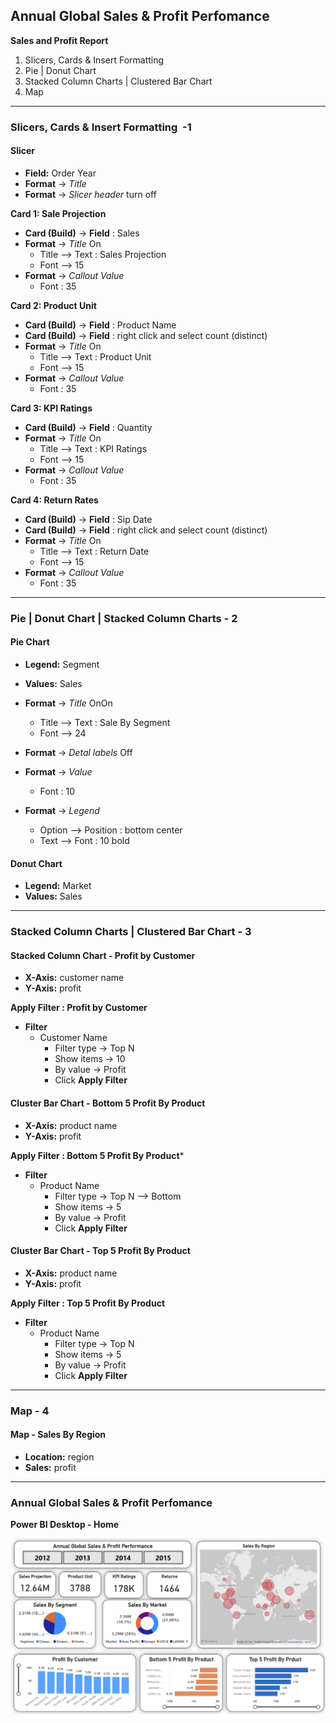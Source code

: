 ## Annual Global Sales & Profit Perfomance

**Sales and Profit Report**
1. Slicers, Cards & Insert Formatting 
2. Pie | Donut Chart 
3. Stacked Column Charts | Clustered Bar Chart
4. Map

---

### **Slicers, Cards & Insert Formatting  -1**

#### **Slicer**
- **Field:** Order Year
- **Format** → *Title* 
- **Format** → *Slicer header*  turn off

**Card 1: Sale Projection**
- **Card (Build)** → **Field** : Sales
- **Format** → *Title* On
	- Title —> Text : Sales Projection
	- Font —> 15
- **Format** → *Callout Value* 
	- Font : 35

**Card 2: Product Unit**
- **Card (Build)** → **Field** : Product Name
- **Card (Build)** → **Field** : right click and select count (distinct)
- **Format** → *Title* On
	- Title —> Text : Product Unit
	- Font —> 15
- **Format** → *Callout Value* 
	- Font : 35

**Card 3: KPI Ratings**
- **Card (Build)** → **Field** : Quantity
- **Format** → *Title* On
	- Title —> Text : KPI Ratings
	- Font —> 15
- **Format** → *Callout Value* 
	- Font : 35

**Card 4: Return Rates**
- **Card (Build)** → **Field** : Sip Date
- **Card (Build)** → **Field** : right click and select count (distinct)
- **Format** → *Title* On
	- Title —> Text : Return Date
	- Font —> 15
- **Format** → *Callout Value* 
	- Font : 35
---

### **Pie | Donut Chart | Stacked Column Charts - 2**

#### **Pie Chart**
- **Legend:**  Segment
- **Values:** Sales

- **Format** → *Title* OnOn
	- Title —> Text : Sale By Segment
	- Font —> 24
- **Format** → *Detal labels*  Off
- **Format** → *Value* 
    - Font : 10
- **Format** → *Legend* 
    - Option —> Position : bottom center
    - Text —> Font : 10 bold

#### **Donut Chart**
- **Legend:**   Market
- **Values:** Sales

---

### **Stacked Column Charts | Clustered Bar Chart - 3**

#### **Stacked Column Chart - Profit by Customer**
- **X-Axis:** customer name
- **Y-Axis:** profit

**Apply Filter : Profit by Customer**
- **Filter** 
  - Customer Name
    - Filter type → Top N
    - Show items →  10
    - By value  → Profit
    - Click **Apply Filter**


#### **Cluster Bar Chart - Bottom 5 Profit By Product**
- **X-Axis:** product name
- **Y-Axis:** profit

**Apply Filter : Bottom 5 Profit By Product***
- **Filter** 
  - Product Name
    - Filter type → Top N —> Bottom
    - Show items →  5
    - By value  → Profit
    - Click **Apply Filter**

#### **Cluster Bar Chart - Top 5 Profit By Product**
- **X-Axis:** product name
- **Y-Axis:** profit

**Apply Filter : Top 5 Profit By Product**
- **Filter** 
  - Product Name
    - Filter type → Top N
    - Show items →  5
    - By value  → Profit
    - Click **Apply Filter**
---
### **Map - 4**

#### **Map - Sales By Region**
- **Location:** region
- **Sales:** profit

---

### **Annual Global Sales & Profit Perfomance**

**Power BI Desktop - Home**
<div style="text-align: center;">
    <img alt="" src="./Reports_Images/sales_and_profit_report_1.jpeg" width="700px"></img>
</div>

